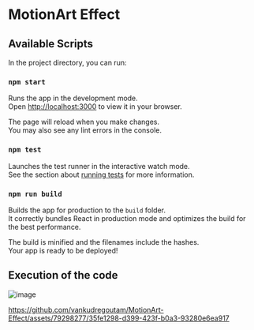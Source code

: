 # MotionArt Effect

## Available Scripts

In the project directory, you can run:

### `npm start`

Runs the app in the development mode.\
Open [http://localhost:3000](http://localhost:3000) to view it in your browser.

The page will reload when you make changes.\
You may also see any lint errors in the console.

### `npm test`

Launches the test runner in the interactive watch mode.\
See the section about [running tests](https://facebook.github.io/create-react-app/docs/running-tests) for more information.

### `npm run build`

Builds the app for production to the `build` folder.\
It correctly bundles React in production mode and optimizes the build for the best performance.

The build is minified and the filenames include the hashes.\
Your app is ready to be deployed!

## Execution of the code

![image](https://github.com/vankudregoutam/MotionArt-Effect/assets/79298277/32443ed6-e90a-4099-a500-b9bc0d4f2f99)

https://github.com/vankudregoutam/MotionArt-Effect/assets/79298277/35fe1298-d399-423f-b0a3-93280e6ea917
